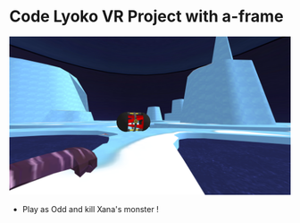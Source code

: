 # Code Lyoko VR Project with a-frame

![alt text](https://raw.githubusercontent.com/grotadmorv/CodeLyokoVR/master/assets/img/screen.png)

- Play as Odd and kill Xana's monster !
